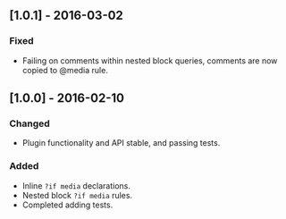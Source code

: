## [1.0.1] - 2016-03-02
### Fixed
- Failing on comments within nested block queries, comments are now copied to @media rule.

## [1.0.0] - 2016-02-10
### Changed
- Plugin functionality and API stable, and passing tests.

### Added
- Inline `?if media` declarations.
- Nested block `?if media` rules.
- Completed adding tests.